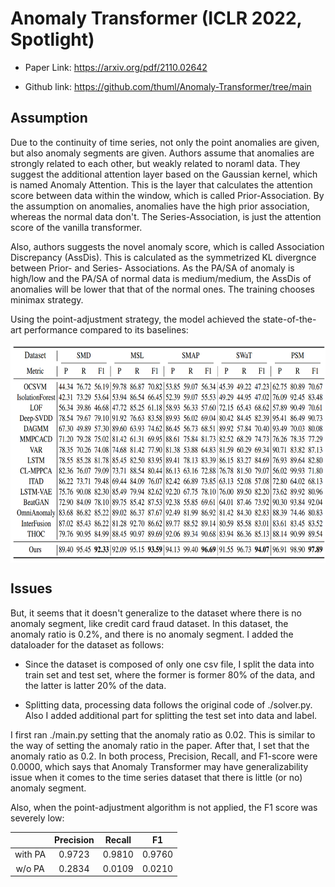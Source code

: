 # Anomaly Transformer (ICLR 2022, Spotlight)
- Paper Link: https://arxiv.org/pdf/2110.02642

- Github link: https://github.com/thuml/Anomaly-Transformer/tree/main

## Assumption
Due to the continuity of time series, not only the point anomalies are given, but also anomaly segments are given. Authors assume that anomalies are strongly related to each other, but weakly related to noraml data. They suggest the additional attention layer based on the Gaussian kernel, which is named Anomaly Attention. This is the layer that calculates the attention score between data within the window, which is called Prior-Association. By the assumption on anomalies, anomalies have the high prior association, whereas the normal data don't. The Series-Association, is just the attention score of the vanilla transformer.

Also, authors suggests the novel anomaly score, which is called Association Discrepancy (AssDis). This is calculated as the symmetrized KL divergnce between Prior- and Series- Associations. As the PA/SA of anomaly is high/low and the PA/SA of normal data is medium/medium, the AssDis of anomalies will be lower that that of the normal ones. The training chooses minimax strategy.

Using the point-adjustment strategy, the model achieved the state-of-the-art performance compared to its baselines:

<p align="center">
<img src="./pics/f1_scores.png" height="350" alt="" align=center />
</p>

## Issues
But, it seems that it doesn't generalize to the dataset where there is no anomaly segment, like credit card fraud dataset. In this dataset, the anomaly ratio is 0.2%, and there is no anomaly segment. I added the dataloader for the dataset as follows:

- Since the dataset is composed of only one csv file, I split the data into train set and test set, where the former is former 80% of the data, and the latter is latter 20% of the data.

- Splitting data, processing data follows the original code of ./solver.py. Also I added additional part for splitting the test set into data and label.

I first ran ./main.py setting that the anomaly ratio as 0.02. This is similar to the way of setting the anomaly ratio in the paper. After that, I set that the anomaly ratio as 0.2. In both process, Precision, Recall, and F1-score were 0.0000, which says that Anomaly Transformer may have generalizability issue when it comes to the time series dataset that there is little (or no) anomaly segment.

Also, when the point-adjustment algorithm is not applied, the F1 score was severely low:

| | Precision | Recall | F1 |
| :-----: | :-----: | :-----: | :-----: |
| with PA | 0.9723 | 0.9810 | 0.9760 |
| w/o PA | 0.2834 | 0.0109 | 0.0210 |